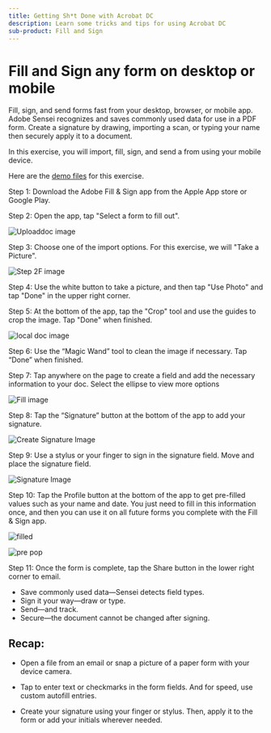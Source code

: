 ```yaml
---
title: Getting Sh*t Done with Acrobat DC
description: Learn some tricks and tips for using Acrobat DC
sub-product: Fill and Sign
---
```


# Fill and Sign any form on desktop or mobile

Fill, sign, and send forms fast from your desktop, browser, or mobile app. Adobe Sensei recognizes and saves commonly used data for use in a PDF form. Create a signature by drawing, importing a scan, or typing your name then securely apply it to a document.

In this exercise, you will import, fill, sign, and send a from using your mobile device.

Here are the [demo files](assets/03_FillSignScan.zip) for this exercise.

Step 1: Download the Adobe Fill & Sign app from the Apple App store or Google Play.

Step 2: Open the app, tap "Select a form to fill out".

![Uploaddoc image](assets/mobilescan.jpg)

Step 3: Choose one of the import options. For this exercise, we will "Take a Picture".  

![Step 2F image](assets/Step2F.jpg)

Step 4: Use the white button to take a picture, and then tap "Use Photo" and tap "Done" in the upper right corner.

Step 5: At the bottom of the app, tap the "Crop" tool and use the guides to crop the image. Tap "Done" when finished.

![local doc image](assets/localdoc.jpg)

Step 6: Use the “Magic Wand” tool to clean the image if necessary. Tap “Done” when finished.

Step 7: Tap anywhere on the page to create a field and add the necessary information to your doc. Select the ellipse to view more options

![Fill image](assets/fill.jpg)


Step 8: Tap the “Signature” button at the bottom of the app to add your signature. 

![Create Signature Image](assets/createsign.jpg)

Step 9: Use a stylus or your finger to sign in the signature field. Move and place the signature field.

![Signature Image](assets/sign.jpg)

Step 10: Tap the Profile button at the bottom of the app to get pre-filled values such as your name and date. You just need to fill in this information once, and then you can use it on all future forms you complete with the Fill & Sign app.

![filled](assets/filled.jpg)

![pre pop](assets/prepop.jpg)

Step 11: Once the form is complete, tap the Share button in the lower right corner to email.

* Save commonly used data—Sensei detects field types.
* Sign it your way—draw or type.
* Send—and track.
* Secure—the document cannot be changed after signing. 

## Recap:

* Open a file from an email or snap a picture of a paper form with your device camera. 

* Tap to enter text or checkmarks in the form fields. And for speed, use custom autofill entries.

* Create your signature using your finger or stylus. Then, apply it to the form or add your initials wherever needed.


